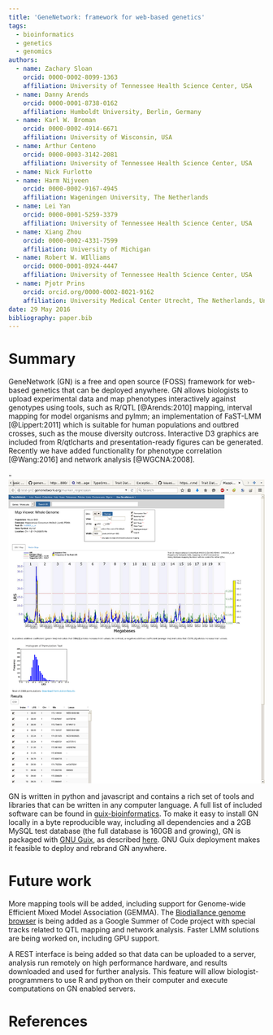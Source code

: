 ```yaml
---
title: 'GeneNetwork: framework for web-based genetics'
tags:
  - bioinformatics
  - genetics
  - genomics
authors:
  - name: Zachary Sloan
    orcid: 0000-0002-8099-1363
    affiliation: University of Tennessee Health Science Center, USA
  - name: Danny Arends
    orcid: 0000-0001-8738-0162
    affiliation: Humboldt University, Berlin, Germany
  - name: Karl W. Broman
    orcid: 0000-0002-4914-6671
    affiliation: University of Wisconsin, USA
  - name: Arthur Centeno
    orcid: 0000-0003-3142-2081
    affiliation: University of Tennessee Health Science Center, USA
  - name: Nick Furlotte
  - name: Harm Nijveen
    orcid: 0000-0002-9167-4945
    affiliation: Wageningen University, The Netherlands
  - name: Lei Yan
    orcid: 0000-0001-5259-3379
    affiliation: University of Tennessee Health Science Center, USA
  - name: Xiang Zhou
    orcid: 0000-0002-4331-7599
    affiliation: University of Michigan
  - name: Robert W. WIlliams
    orcid: 0000-0001-8924-4447
    affiliation: University of Tennessee Health Science Center, USA
  - name: Pjotr Prins
    orcid: orcid.org/0000-0002-8021-9162
    affiliation: University Medical Center Utrecht, The Netherlands, University of Tennessee Health Science Center, USA
date: 29 May 2016
bibliography: paper.bib
---
```


# Summary

GeneNetwork (GN) is a free and open source (FOSS) framework for
web-based genetics that can be deployed anywhere. GN allows biologists
to upload experimental data and map phenotypes interactively against
genotypes using tools, such as R/QTL [@Arends:2010] mapping, interval
mapping for model organisms and pylmm; an implementation of FaST-LMM
[@Lippert:2011] which is suitable for human populations and outbred
crosses, such as the mouse diversity outcross. Interactive D3 graphics
are included from R/qtlcharts and presentation-ready figures can be
generated. Recently we have added functionality for phenotype
correlation [@Wang:2016] and network analysis [@WGCNA:2008].

-![Mouse LMM mapping example](qtl2.png)

GN is written in python and javascript and contains a rich set of
tools and libraries that can be written in any computer language. A
full list of included software can be found in
[guix-bioinformatics](https://github.com/genenetwork/guix-bioinformatics/blob/master/gn/packages/genenetwork.scm). To
make it easy to install GN locally in a byte reproducible way,
including all dependencies and a 2GB MySQL test database (the full
database is 160GB and growing), GN is packaged with
[GNU Guix](https://www.gnu.org/software/guix/), as described
[here](https://github.com/genenetwork/genenetwork2/blob/staging/doc/README.org).
GNU Guix deployment makes it feasible to deploy and rebrand GN
anywhere.

# Future work

More mapping tools will be added, including support for Genome-wide
Efficient Mixed Model Association (GEMMA). The
[Biodiallance genome browser](http://www.biodalliance.org/) is being
added as a Google Summer of Code project with special tracks related
to QTL mapping and network analysis. Faster LMM solutions are being
worked on, including GPU support.

A REST interface is being added so that data can be uploaded to a
server, analysis run remotely on high performance hardware, and
results downloaded and used for further analysis. This feature will
allow biologist-programmers to use R and python on their computer and
execute computations on GN enabled servers.

# References
